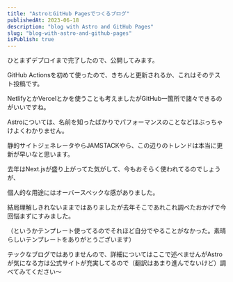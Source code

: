 ```yaml
---
title: "AstroとGitHub Pagesでつくるブログ"
publishedAt: 2023-06-18
description: "blog with Astro and GitHub Pages"
slug: "blog-with-astro-and-github-pages"
isPublish: true
---
```


ひとまずデプロイまで完了したので、公開してみます。

GitHub Actionsを初めて使ったので、きちんと更新されるか、これはそのテスト投稿です。

NetlifyとかVercelとかを使うことも考えましたがGitHub一箇所で諸々できるのがいいですね。



Astroについては、名前を知ったばかりでパフォーマンスのことなどはぶっちゃけよくわかりません。

静的サイトジェネレータやらJAMSTACKやら、この辺りのトレンドは本当に更新が早いなと思います。

去年はNext.jsが盛り上がってた気がして、今もおそらく使われてるのでしょうが、

個人的な用途にはオーバースペックな感がありました。

結局理解しきれないままではありましたが去年そこであれこれ調べたおかげで今回悩まずにすみました。

（というかテンプレート使ってるのでそれほど自分でやることがなかった。素晴らしいテンプレートをありがとうございます）

テックなブログではありませんので、詳細についてはここで述べませんがAstroが気になる方は公式サイトが充実してるので（翻訳はあまり進んでないけど）調べてみてください〜